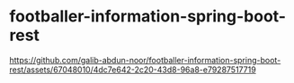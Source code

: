 # footballer-information-spring-boot-rest


https://github.com/galib-abdun-noor/footballer-information-spring-boot-rest/assets/67048010/4dc7e642-2c20-43d8-96a8-e79287517719

